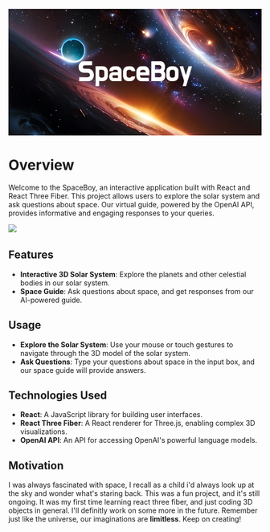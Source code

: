 ![](./public/Images/SpaceBoy.png)
# Overview
Welcome to the SpaceBoy, an interactive application built with React and React Three Fiber. This project allows users to explore the solar system and ask questions about space. Our virtual guide, powered by the OpenAI API, provides informative and engaging responses to your queries.

![](https://media3.giphy.com/media/v1.Y2lkPTc5MGI3NjExOWVvem8wbmlmNDR3NGtwY25yeWVmNzU2em1ybzAyZHozamZueGxxcyZlcD12MV9pbnRlcm5hbF9naWZfYnlfaWQmY3Q9Zw/bhGpcPBaLGbn6Cvuao/giphy.gif)

## Features
- **Interactive 3D Solar System**: Explore the planets and other celestial bodies in our solar system.
- **Space Guide**: Ask questions about space, and get responses from our AI-powered guide.

## Usage
- **Explore the Solar System**: Use your mouse or touch gestures to navigate through the 3D model of the solar system.
- **Ask Questions**: Type your questions about space in the input box, and our space guide will provide answers.

## Technologies Used
- **React**: A JavaScript library for building user interfaces.
- **React Three Fiber**: A React renderer for Three.js, enabling complex 3D visualizations.
- **OpenAI API**: An API for accessing OpenAI's powerful language models.

## Motivation
I was always fascinated with space, I recall as a child i'd always look up at the sky and wonder what's staring back. This was a fun project, and it's still ongoing. It was my first time learning react three fiber, and just coding 3D objects in general. I'll definitly work on some more in the future.
Remember just like the universe, our imaginations are **limitless**. Keep on creating!





